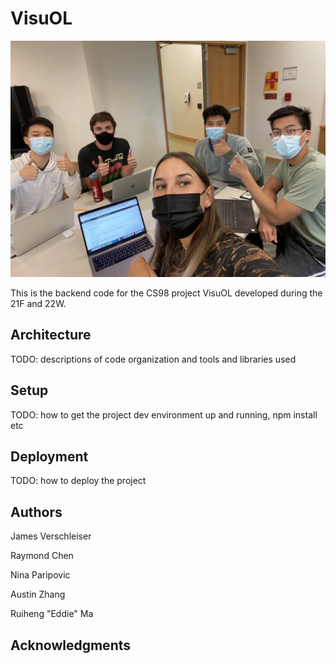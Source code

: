 # VisuOL

![Team Photo](photos/IMG_1697.jpg)

This is the backend code for the CS98 project VisuOL developed during the 21F and 22W.

## Architecture

TODO:  descriptions of code organization and tools and libraries used

## Setup

TODO: how to get the project dev environment up and running, npm install etc

## Deployment

TODO: how to deploy the project

## Authors

James Verschleiser

Raymond Chen

Nina Paripovic

Austin Zhang

Ruiheng "Eddie" Ma

## Acknowledgments
